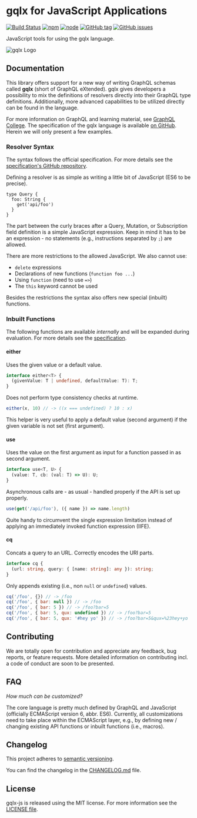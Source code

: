 # gqlx for JavaScript Applications

[![Build Status](https://travis-ci.org/graphql-extended/gqlx-js.svg?branch=master)](https://travis-ci.org/graphql-extended/gqlx-js)
[![npm](https://img.shields.io/npm/v/gqlx-js.svg)](https://www.npmjs.com/package/gqlx-js)
[![node](https://img.shields.io/node/v/gqlx-js.svg)](https://www.npmjs.com/package/gqlx-js)
[![GitHub tag](https://img.shields.io/github/tag/graphql-extended/gqlx-js.svg)](https://github.com/graphql-extended/gqlx-js/releases)
[![GitHub issues](https://img.shields.io/github/issues/graphql-extended/gqlx-js.svg)](https://github.com/graphql-extended/gqlx-js/issues)

JavaScript tools for using the gqlx language.

![gqlx Logo](https://github.com/graphql-extended/gqlx-spec/raw/master/logo.png)

## Documentation

This library offers support for a new way of writing GraphQL schemas called **gqlx** (short of GraphQL eXtended). gqlx gives developers a possibility to mix the definitions of resolvers directly into their GraphQL type definitions. Additionally, more advanced capabilities to be utilized directly can be found in the language.

For more information on GraphQL and learning material, see [GraphQL College](https://www.graphql.college/practice-graphql/). The specification of the gqlx language is available [on GitHub](https://github.com/graphql-extended/gqlx-spec). Herein we will only present a few examples.

### Resolver Syntax

The syntax follows the official specification. For more details see the [specification's GitHub repository](https://github.com/graphql-extended/gqlx-spec).

Defining a resolver is as simple as writing a little bit of JavaScript (ES6 to be precise).

```plain
type Query {
  foo: String {
    get('api/foo')
  }
}
```

The part between the curly braces after a Query, Mutation, or Subscription field definition is a simple JavaScript expression. Keep in mind it has to be an expression - no statements (e.g., instructions separated by `;`) are allowed.

There are more restrictions to the allowed JavaScript. We also cannot use:

- `delete` expressions
- Declarations of new functions (`function foo ...`)
- Using `function` (need to use `=>`)
- The `this` keyword cannot be used

Besides the restrictions the syntax also offers new special (inbuilt) functions.

### Inbuilt Functions

The following functions are available *internally* and will be expanded during evaluation. For more details see the [specification](https://github.com/graphql-extended/gqlx-spec).

#### either

Uses the given value or a default value.

```typescript
interface either<T> {
  (givenValue: T | undefined, defaultValue: T): T;
}
```

Does not perform type consistency checks at runtime.

```js
either(x, 10) // -> ((x === undefined) ? 10 : x)
```

This helper is very useful to apply a default value (second argument) if the given variable is not set (first argument).

#### use

Uses the value on the first argument as input for a function passed in as second argument.

```typescript
interface use<T, U> {
  (value: T, cb: (val: T) => U): U;
}
```

Asynchronous calls are - as usual - handled properly if the API is set up properly.

```js
use(get('/api/foo'), ({ name }) => name.length)
```

Quite handy to circumvent the single expression limitation instead of applying an immediately invoked function expression (IIFE).

#### cq

Concats a query to an URL. Correctly encodes the URI parts.

```typescript
interface cq {
  (url: string, query: { [name: string]: any }): string;
}
```

Only appends existing (i.e., non `null` or `undefined`) values.

```js
cq('/foo', {}) // -> /foo
cq('/foo', { bar: null }) // -> /foo
cq('/foo', { bar: 5 }) // -> /foo?bar=5
cq('/foo', { bar: 5, qux: undefined }) // -> /foo?bar=5
cq('/foo', { bar: 5, qux: '#hey yo' }) // -> /foo?bar=5&qux=%23hey+yo
```

## Contributing

We are totally open for contribution and appreciate any feedback, bug reports, or feature requests. More detailed information on contributing incl. a code of conduct are soon to be presented.

## FAQ

*How much can be customized?*

The core language is pretty much defined by GraphQL and JavaScript (officially ECMAScript version 6, abbr. ES6). Currently, all customizations need to take place within the ECMAScript layer, e.g., by defining new / changing existing API functions or inbuilt functions (i.e., macros).

## Changelog

This project adheres to [semantic versioning](https://semver.org).

You can find the changelog in the [CHANGELOG.md](CHANGELOG.md) file.

## License

gqlx-js is released using the MIT license. For more information see the [LICENSE file](LICENSE).
